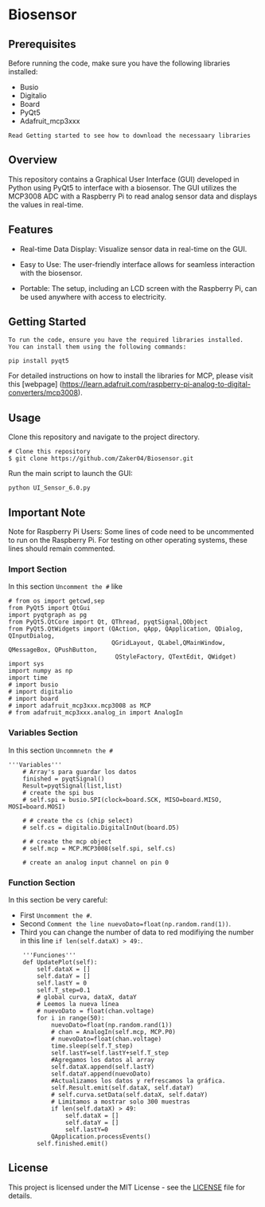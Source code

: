 # Biosensor
##		Prerequisites
Before running the code, make sure you have the following libraries installed:
- Busio
- Digitalio
- Board
- PyQt5
- Adafruit_mcp3xxx

```Read Getting started to see how to download the necessaary libraries```

##		Overview
This repository contains a Graphical User Interface (GUI) developed in Python using PyQt5 
to interface with a biosensor. The GUI utilizes the MCP3008 ADC with a Raspberry Pi to read 
analog sensor data and displays the values in real-time.


##		Features


- Real-time Data Display: Visualize sensor data in real-time on the GUI.

- Easy to Use: The user-friendly interface allows for seamless interaction with the biosensor.

- Portable: The setup, including an LCD screen with the Raspberry Pi, 
can be used anywhere with access to electricity.

##		Getting Started
```
To run the code, ensure you have the required libraries installed.
You can install them using the following commands:
```
```
pip install pyqt5
```
For detailed instructions on how to install the libraries for MCP, 
please visit this [webpage] (https://learn.adafruit.com/raspberry-pi-analog-to-digital-converters/mcp3008).

##		Usage
Clone this repository and navigate to the project directory.
```
# Clone this repository
$ git clone https://github.com/Zaker04/Biosensor.git
```
 Run the main script to launch the GUI:
```
python UI_Sensor_6.0.py
```

## Important Note
Note for Raspberry Pi Users: Some lines of code need to be uncommented to run 
on the Raspberry Pi. For testing on other operating systems, these lines should remain commented.

### Import Section
In this section `Uncomment the #` like
```
# from os import getcwd,sep
from PyQt5 import QtGui
import pyqtgraph as pg
from PyQt5.QtCore import Qt, QThread, pyqtSignal,QObject
from PyQt5.QtWidgets import (QAction, qApp, QApplication, QDialog, QInputDialog,
                             QGridLayout, QLabel,QMainWindow, QMessageBox, QPushButton, 
                              QStyleFactory, QTextEdit, QWidget)
import sys
import numpy as np
import time
# import busio
# import digitalio
# import board
# import adafruit_mcp3xxx.mcp3008 as MCP
# from adafruit_mcp3xxx.analog_in import AnalogIn
```

### Variables Section
In this section `Uncommnetn the #`
```    
'''Variables'''
    # Array's para guardar los datos
    finished = pyqtSignal()
    Result=pyqtSignal(list,list)
    # create the spi bus
    # self.spi = busio.SPI(clock=board.SCK, MISO=board.MISO, MOSI=board.MOSI)
    
    # # create the cs (chip select)
    # self.cs = digitalio.DigitalInOut(board.D5)
    
    # # create the mcp object
    # self.mcp = MCP.MCP3008(self.spi, self.cs)
    
    # create an analog input channel on pin 0
```

### Function Section
In this section be very careful:
- First `Uncomment the #`.
- Second `Comment the line nuevoDato=float(np.random.rand(1))`.
- Third you can change the number of data to red modifiying the number in this line `if len(self.dataX) > 49:`.

```
    '''Funciones'''     
    def UpdatePlot(self):
        self.dataX = [] 
        self.dataY = []
        self.lastY = 0
        self.T_step=0.1
        # global curva, dataX, dataY
        # Leemos la nueva línea
        # nuevoDato = float(chan.voltage)
        for i in range(50):
            nuevoDato=float(np.random.rand(1))
            # chan = AnalogIn(self.mcp, MCP.P0)
            # nuevoDato=float(chan.voltage)
            time.sleep(self.T_step)
            self.lastY=self.lastY+self.T_step
            #Agregamos los datos al array
            self.dataX.append(self.lastY)
            self.dataY.append(nuevoDato)
            #Actualizamos los datos y refrescamos la gráfica.
            self.Result.emit(self.dataX, self.dataY)
            # self.curva.setData(self.dataX, self.dataY)
            # Limitamos a mostrar solo 300 muestras
            if len(self.dataX) > 49:
                self.dataX = []
                self.dataY = []
                self.lastY=0
            QApplication.processEvents()
        self.finished.emit()
```

##		License
This project is licensed under the MIT License - see the [LICENSE](LICENSE) file for details.